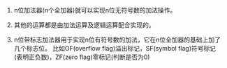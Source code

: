 1. n位加法器(n个全加器)就可以实现n位无符号数的加法操作。

2. 其他的运算都是由加法运算及逻辑运算配合实现的。

3. n位带标志加法器用于实现n位有符号数的加法，它在n位全加器的基础上加了几个标志位。
   比如OF(overflow flag)溢出标记，SF(symbol flag)符号标记(表明正负数)，ZF(zero 
   flag)零标记(判断是否为0)
